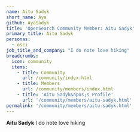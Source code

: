 ```yaml
---
name: Aitu Sadyk
short_name: Aya
github: AyaSadyk
title: 'OpenSearch Community Member: Aitu Sadyk'
primary_title: Aitu Sadyk
personas:
  - osci
job_title_and_company: "I do note love hiking"
breadcrumbs:
  icon: community
  items:
    - title: Community
      url: /community/index.html
    - title: Members
      url: /community/members/index.html
    - title: 'Aitu Sadyk&apos;s Profile'
      url: '/community/members/aitu-sadyk.html'
permalink: '/community/members/aitu-sadyk.html'
---
```


**Aitu Sadyk** I do note love hiking 
